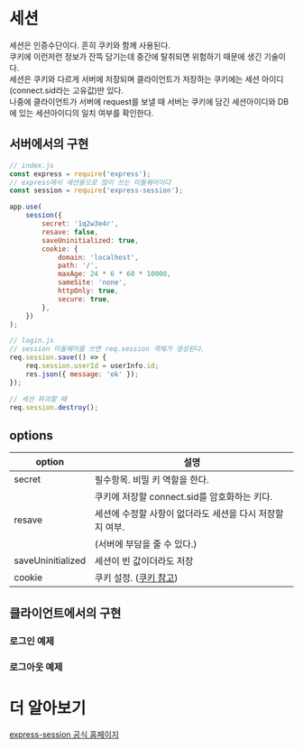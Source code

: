 # 세션

세션은 인증수단이다. 흔히 쿠키와 함께 사용된다.  
쿠키에 이런저런 정보가 잔뜩 담기는데 중간에 탈취되면 위험하기 때문에 생긴 기술이다.  
세션은 쿠키와 다르게 서버에 저장되며 클라이언트가 저장하는 쿠키에는 세션 아이디(connect.sid라는 고유값)만 있다.  
나중에 클라이언트가 서버에 request를 보낼 때 서버는 쿠키에 담긴 세션아이디와 DB에 있는 세션아이디의 일치 여부를 확인한다.

## 서버에서의 구현

```js
// index.js
const express = require('express');
// express에서 세션용으로 많이 쓰는 미들웨어이다
const session = require('express-session');

app.use(
	session({
		secret: '1q2w3e4r',
		resave: false,
		saveUninitialized: true,
		cookie: {
			domain: 'localhost',
			path: '/',
			maxAge: 24 * 6 * 60 * 10000,
			sameSite: 'none',
			httpOnly: true,
			secure: true,
		},
	})
);

// login.js
// session 미들웨어를 쓰면 req.session 객체가 생성된다.
req.session.save(() => {
	req.session.userId = userInfo.id;
	res.json({ message: 'ok' });
});

// 세션 파괴할 때
req.session.destroy();
```

## options

| option            | 설명                                                     |
| ----------------- | -------------------------------------------------------- |
| secret            | 필수항목. 비밀 키 역할을 한다.                           |
|                   | 쿠키에 저장할 connect.sid를 암호화하는 키다.             |
| resave            | 세션에 수정할 사항이 없더라도 세션을 다시 저장할지 여부. |
|                   | (서버에 부담을 줄 수 있다.)                              |
| saveUninitialized | 세션이 빈 값이더라도 저장                                |
| cookie            | 쿠키 설정. ([쿠키 참고](쿠키.md))                        |

## 클라이언트에서의 구현

### 로그인 예제

### 로그아웃 예제

# 더 알아보기

[express-session 공식 홈페이지](http://expressjs.com/en/resources/middleware/session.html)
